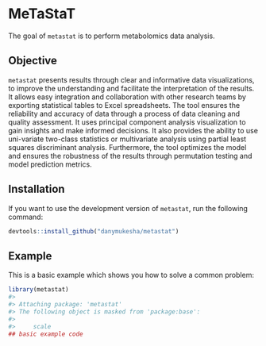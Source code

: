
<!-- README.md is generated from README.Rmd. Please edit that file -->

# MeTaStaT

<!-- badges: start -->
<!-- badges: end -->

The goal of `metastat` is to perform metabolomics data analysis.

## Objective

`metastat` presents results through clear and informative data
visualizations, to improve the understanding and facilitate the
interpretation of the results. It allows easy integration and
collaboration with other research teams by exporting statistical tables
to Excel spreadsheets. The tool ensures the reliability and accuracy of
data through a process of data cleaning and quality assessment. It uses
principal component analysis visualization to gain insights and make
informed decisions. It also provides the ability to use uni-variate
two-class statistics or multivariate analysis using partial least
squares discriminant analysis. Furthermore, the tool optimizes the model
and ensures the robustness of the results through permutation testing
and model prediction metrics.

## Installation

If you want to use the development version of `metastat`, run the
following command:

``` r
devtools::install_github("danymukesha/metastat")
```

## Example

This is a basic example which shows you how to solve a common problem:

``` r
library(metastat)
#> 
#> Attaching package: 'metastat'
#> The following object is masked from 'package:base':
#> 
#>     scale
## basic example code
```
